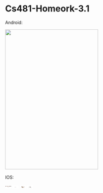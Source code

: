 # Cs481-Homeork-3.1



Android:

<img src="hhttps://github.com/Spageddy/Cs481-Homework-3.1/blob/master/Images/android.gif?raw=true" width="300" height="450">

IOS:

<img src="https://github.com/Spageddy/Cs481-Homework-3.1/blob/master/Images/ios-1.png?raw=true" width="19.5" height="9">
<img src="https://github.com/Spageddy/Cs481-Homework-3.1/blob/master/Images/ios-2.png?raw=true" width="19.5" height="9">
<img src="https://github.com/Spageddy/Cs481-Homework-3.1/blob/master/Images/ios-3.png?raw=true" width="19.5" height="9">
<img src="https://github.com/Spageddy/Cs481-Homework-3.1/blob/master/Images/ios-4.png?raw=true" width="19.5" height="9">
